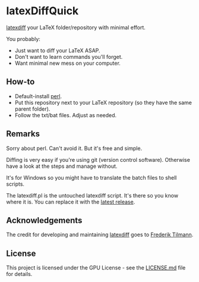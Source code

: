 # latexDiffQuick

[latexdiff](https://ctan.org/pkg/latexdiff) your LaTeX folder/repository with minimal effort.

You probably:
* Just want to diff your LaTeX ASAP.
* Don't want to learn commands you'll forget.
* Want minimal new mess on your computer.

## How-to

* Default-install [perl](https://www.perl.org/get.html).
* Put this repository next to your LaTeX repository (so they have the same parent folder).
* Follow the txt/bat files. Adjust as needed.

## Remarks
Sorry about perl. Can't avoid it. But it's free and simple.

Diffing is very easy if you're using git (version control software). Otherwise have a look at the steps and manage without.

It's for Windows so you might have to translate the batch files to shell scripts.

The latexdiff.pl is the untouched latexdiff script.
It's there so you know where it is. 
You can replace it with the [latest release](https://github.com/ftilmann/latexdiff/blob/master/latexdiff).

## Acknowledgements
The credit for developing and maintaining [latexdiff](https://github.com/ftilmann/latexdiff) goes to [Frederik Tilmann](https://github.com/ftilmann/).

## License

This project is licensed under the GPU License - see the [LICENSE.md](LICENSE.md) file for details.
